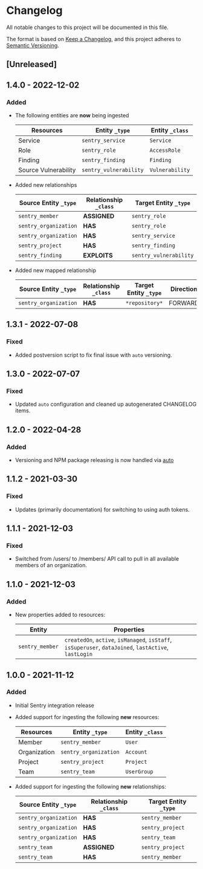 # Changelog

All notable changes to this project will be documented in this file.

The format is based on [Keep a Changelog](https://keepachangelog.com/en/1.0.0/),
and this project adheres to
[Semantic Versioning](https://semver.org/spec/v2.0.0.html).

## [Unreleased]

## 1.4.0 - 2022-12-02

### Added

- The following entities are **now** being ingested

  | Resources            | Entity `_type`         | Entity `_class` |
  | -------------------- | ---------------------- | --------------- |
  | Service              | `sentry_service`       | `Service`       |
  | Role                 | `sentry_role`          | `AccessRole`    |
  | Finding              | `sentry_finding`       | `Finding`       |
  | Source Vulnerability | `sentry_vulnerability` | `Vulnerability` |

- Added new relationships

  | Source Entity `_type` | Relationship `_class` | Target Entity `_type`  |
  | --------------------- | --------------------- | ---------------------- |
  | `sentry_member`       | **ASSIGNED**          | `sentry_role`          |
  | `sentry_organization` | **HAS**               | `sentry_role`          |
  | `sentry_organization` | **HAS**               | `sentry_service`       |
  | `sentry_project`      | **HAS**               | `sentry_finding`       |
  | `sentry_finding`      | **EXPLOITS**          | `sentry_vulnerability` |

- Added new mapped relationship

  | Source Entity `_type` | Relationship `_class` | Target Entity `_type` | Direction |
  | --------------------- | --------------------- | --------------------- | --------- |
  | `sentry_organization` | **HAS**               | `*repository*`        | FORWARD   |

## 1.3.1 - 2022-07-08

### Fixed

- Added postversion script to fix final issue with `auto` versioning.

## 1.3.0 - 2022-07-07

### Fixed

- Updated `auto` configuration and cleaned up autogenerated CHANGELOG items.

## 1.2.0 - 2022-04-28

### Added

- Versioning and NPM package releasing is now handled via
  [auto](https://intuit.github.io/auto/)

## 1.1.2 - 2021-03-30

### Fixed

- Updates (primarily documentation) for switching to using auth tokens.

## 1.1.1 - 2021-12-03

### Fixed

- Switched from /users/ to /members/ API call to pull in all available members
  of an organization.

## 1.1.0 - 2021-12-03

### Added

- New properties added to resources:

  | Entity          | Properties                                                                                            |
  | --------------- | ----------------------------------------------------------------------------------------------------- |
  | `sentry_member` | `createdOn`, `active`, `isManaged`, `isStaff`, `isSuperuser`, `dataJoined`, `lastActive`, `lastLogin` |

## 1.0.0 - 2021-11-12

### Added

- Initial Sentry integration release

- Added support for ingesting the following **new** resources:

  | Resources    | Entity `_type`        | Entity `_class` |
  | ------------ | --------------------- | --------------- |
  | Member       | `sentry_member`       | `User`          |
  | Organization | `sentry_organization` | `Account`       |
  | Project      | `sentry_project`      | `Project`       |
  | Team         | `sentry_team`         | `UserGroup`     |

- Added support for ingesting the following **new** relationships:

  | Source Entity `_type` | Relationship `_class` | Target Entity `_type` |
  | --------------------- | --------------------- | --------------------- |
  | `sentry_organization` | **HAS**               | `sentry_member`       |
  | `sentry_organization` | **HAS**               | `sentry_project`      |
  | `sentry_organization` | **HAS**               | `sentry_team`         |
  | `sentry_team`         | **ASSIGNED**          | `sentry_project`      |
  | `sentry_team`         | **HAS**               | `sentry_member`       |
